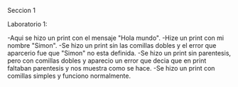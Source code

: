 Seccion 1

Laboratorio 1:

-Aqui se hizo un print con el mensaje "Hola mundo".
-Hize un print con mi nombre "Simon".
-Se hizo un print sin las comillas dobles y el error que aparcerio fue que "Simon" no esta definida.
-Se hizo un print sin parentesis, pero con comillas dobles y aparecio un error que decia que en print faltaban parentesis y nos muestra como se hace.
-Se hizo un print con comillas simples y funciono normalmente.